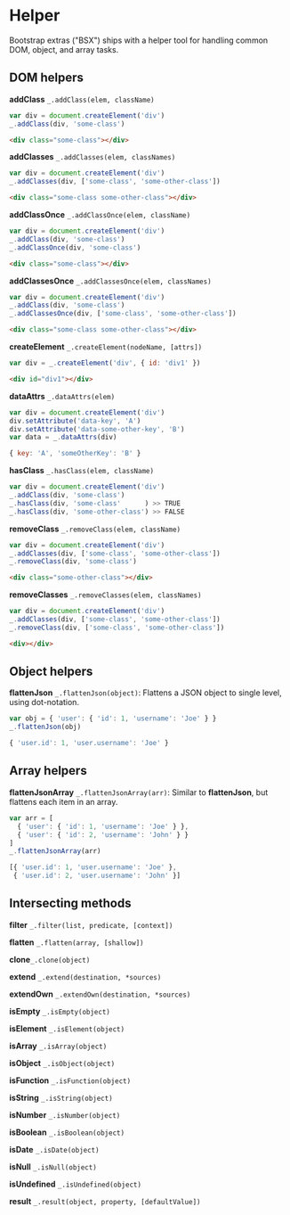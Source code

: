 # Helper
Bootstrap extras ("BSX") ships with a helper tool for handling common DOM, object, and array tasks.

## DOM helpers

__addClass__ `_.addClass(elem, className)`
```javascript
var div = document.createElement('div')
_.addClass(div, 'some-class')
```
```html
<div class="some-class"></div>
```

__addClasses__ `_.addClasses(elem, classNames)`
```javascript
var div = document.createElement('div')
_.addClasses(div, ['some-class', 'some-other-class'])
```
```html
<div class="some-class some-other-class"></div>
```

__addClassOnce__ `_.addClassOnce(elem, className)`
```javascript
var div = document.createElement('div')
_.addClass(div, 'some-class')
_.addClassOnce(div, 'some-class')
```
```html
<div class="some-class"></div>
```

__addClassesOnce__ `_.addClassesOnce(elem, classNames)`
```javascript
var div = document.createElement('div')
_.addClass(div, 'some-class')
_.addClassesOnce(div, ['some-class', 'some-other-class'])
```
```html
<div class="some-class some-other-class"></div>
```

__createElement__ `_.createElement(nodeName, [attrs])`
```javascript
var div = _.createElement('div', { id: 'div1' })
```
```html
<div id="div1"></div>
```

__dataAttrs__ `_.dataAttrs(elem)`
```javascript
var div = document.createElement('div')
div.setAttribute('data-key', 'A')
div.setAttribute('data-some-other-key', 'B')
var data = _.dataAttrs(div)
```
```javascript
{ key: 'A', 'someOtherKey': 'B' }
```

__hasClass__ `_.hasClass(elem, className)`
```javascript
var div = document.createElement('div')
_.addClass(div, 'some-class')
_.hasClass(div, 'some-class'      ) >> TRUE
_.hasClass(div, 'some-other-class') >> FALSE
```

__removeClass__ `_.removeClass(elem, className)`
```javascript
var div = document.createElement('div')
_.addClasses(div, ['some-class', 'some-other-class'])
_.removeClass(div, 'some-class')
```
```html
<div class="some-other-class"></div>
```

__removeClasses__ `_.removeClasses(elem, classNames)`
```javascript
var div = document.createElement('div')
_.addClasses(div, ['some-class', 'some-other-class'])
_.removeClass(div, ['some-class', 'some-other-class'])
```
```html
<div></div>
```

## Object helpers

__flattenJson__ `_.flattenJson(object)`: Flattens a JSON object to single level, using dot-notation.
```javascript
var obj = { 'user': { 'id': 1, 'username': 'Joe' } }
_.flattenJson(obj) 
```
```javascript
{ 'user.id': 1, 'user.username': 'Joe' }
```

## Array helpers

__flattenJsonArray__ `_.flattenJsonArray(arr)`: Similar to __flattenJson__, but flattens each item in an array.
```javascript
var arr = [
  { 'user': { 'id': 1, 'username': 'Joe' } },
  { 'user': { 'id': 2, 'username': 'John' } }
]
_.flattenJsonArray(arr) 
```
```javascript
[{ 'user.id': 1, 'user.username': 'Joe' },
 { 'user.id': 2, 'user.username': 'John' }]
```

## Intersecting methods

__filter__ `_.filter(list, predicate, [context])`

__flatten__ `_.flatten(array, [shallow])`

__clone__`_.clone(object)`

__extend__ `_.extend(destination, *sources)`

__extendOwn__ `_.extendOwn(destination, *sources)`

__isEmpty__ `_.isEmpty(object)`

__isElement__ `_.isElement(object)`

__isArray__ `_.isArray(object)`

__isObject__ `_.isObject(object)`

__isFunction__ `_.isFunction(object)`

__isString__ `_.isString(object)`

__isNumber__ `_.isNumber(object)`

__isBoolean__ `_.isBoolean(object)`

__isDate__ `_.isDate(object)`

__isNull__ `_.isNull(object)`

__isUndefined__ `_.isUndefined(object)`

__result__ `_.result(object, property, [defaultValue])`
